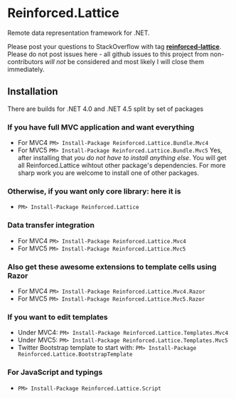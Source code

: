 # Reinforced.Lattice
Remote data representation framework for .NET.

Please post your questions to StackOverflow with tag [**reinforced-lattice**](http://stackoverflow.com/questions/tagged/reinforced-lattice). Please do not post issues here - all github issues to this project from non-contributors *will not* be considered and most likely I will close them immediately.

## Installation
There are builds for .NET 4.0 and .NET 4.5 split by set of packages 

### If you have full MVC application and want everything
* For MVC4 ```PM> Install-Package Reinforced.Lattice.Bundle.Mvc4```
* For MVC5 ```PM> Install-Package Reinforced.Lattice.Bundle.Mvc5```
Yes, after installing that *you do not have to install anything else*. You will get all Reinforced.Lattice wihtout other package's dependencies. For more sharp work you are welcome to install one of other packages.

### Otherwise, if you want only core library: here it is
* ```PM> Install-Package Reinforced.Lattice```

### Data transfer integration
* For MVC4 ```PM> Install-Package Reinforced.Lattice.Mvc4```
* For MVC5 ```PM> Install-Package Reinforced.Lattice.Mvc5```

### Also get these awesome extensions to template cells using Razor
* For MVC4 ```PM> Install-Package Reinforced.Lattice.Mvc4.Razor ```
* For MVC5 ```PM> Install-Package Reinforced.Lattice.Mvc5.Razor ```

### If you want to edit templates
* Under MVC4: ```PM> Install-Package Reinforced.Lattice.Templates.Mvc4```
* Under MVC5: ```PM> Install-Package Reinforced.Lattice.Templates.Mvc5```
* Twitter Bootstrap template to start with: ```PM> Install-Package Reinforced.Lattice.BootstrapTemplate```

### For JavaScript and typings
* ```PM> Install-Package Reinforced.Lattice.Script```
